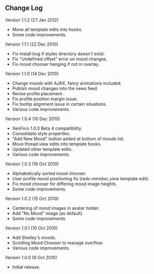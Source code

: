 Change Log
----

Version 1.1.2 (27 Jan 2012)
- Move all template edits into hooks.
- Some code improvements.

Version 1.1.1 (22 Dec 2010)
- Fix install bug if styles directory doesn't exist.
- Fix "Undefined offset" error on mood changes.
- Fix mood chooser hanging if not in overlay.

Version 1.1.0 (14 Dec 2010)
- Change moods with AJAX, fancy animations included.
- Publish mood changes into the news feed.
- Revise profile placement.
- Fix profile position margin issue.
- Fix tooltip alignment issue in certain situations.
- Various code improvements.

Version 1.0.4 (10 Dec 2010)
- XenForo 1.0.0 Beta 4 compatibility.
- Consolidate style properties.
- "Add New Mood" button added at bottom of moods list.
- Move thread view edits into template hooks.
- Updated other template edits.
- Various code improvements.

Version 1.0.3 (16 Oct 2010)
- Alphabetically sorted mood chooser.
- User profile mood positioning fix (redo *member_view* template edit).
- Fix mood chooser for differing mood image heights.
- Some code improvements.

Version 1.0.2 (15 Oct 2010)
- Centering of mood images in avatar holder.
- Add "No Mood" image (as default).
- Some code improvements.

Version 1.0.1 (10 Oct 2010)
- Add Shelley's moods.
- Scrolling Mood Chooser to manage overflow.
- Various code improvements.

Version 1.0.0 (9 Oct 2010)
- Initial release.